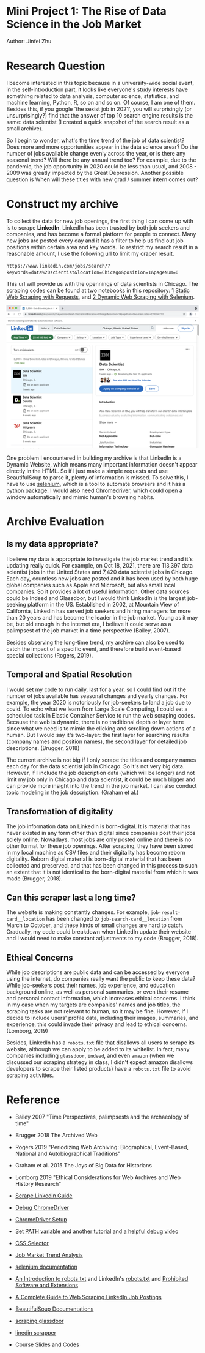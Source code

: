 # Mini Project 1: The Rise of Data Science in the Job Market

Author: Jinfei Zhu

# Research Question

I become interested in this topic because in a university-wide social event, in the self-introduction part, it looks like everyone's study interests have something related to data analysis, computer science, statistics, and machine learning, Python, R, so on and so on. Of course, I am one of them. Besides this, if you google 'the sexist job in 2021', you will surprisingly (or unsurprisingly?) find that the answer of top 10 search engine results is the same: data scientist (I created a quick snapshot of the search result as a small archive).

So I begin to wonder, what's the time trend of the job of data scientist? Does more and more opportunities appear in the data science arear? Do the number of jobs available change evenly across the year, or is there any seasonal trend?  Will there be any annual trend too? For example, due to the pandemic, the job opportunity in 2020 could be less than usual, and 2008 - 2009 was greatly impacted by the Great Depression. Another possible question is When will these titles with new grad / summer intern comes out? 

# Construct my archive

To collect the data for new job openings, the first thing I can come up with is to scrape **LinkedIn**. LinkedIn has been trusted by both job seekers and companies, and has become a formal platform for people to connect. Many new jobs are posted every day and it has a filter to help us find out job positions within certain area and key words. To restrict my search result in a reasonable amount, I use the following url to limit my craper result.

`https://www.linkedin.com/jobs/search/?keywords=data%20scientist&location=Chicago&position=1&pageNum=0`

This url will provide us with the opennings of data scientists in Chicago. The scraping codes can be found at two notebooks in this repository: [1 Static Web Scraping with Requests](https://github.com/casp-a21/mp1-jinfei1125/blob/main/notebooks/1%20Static%20Web%20Scraping%20with%20Requests.ipynb), and [2 Dynamic Web Scraping with Selenium](https://github.com/casp-a21/mp1-jinfei1125/blob/main/notebooks/2%20Dynamic%20Web%20Scraping%20with%20Selenium.ipynb).

![](archive/chromdriver-screenshot.png)

One problem I encountered in building my archive is that LinkedIn is a Dynamic Website, which means many important information doesn't appear directly in the HTML. So if I just make a simple requests and use BeautifulSoup to parse it, plenty of information is missed. To solve this, I have to use [selenium](https://www.selenium.dev/), which is a tool to automate browsers and it has a [python package](https://selenium-python.readthedocs.io/installation.html). I would also need [Chromedriver](https://chromedriver.chromium.org/home), which could open a window automatically and mimic human's browsing habits.


# Archive Evaluation

## Is my data appropriate?

I believe my data is appropriate to investigate the job market trend and it's updating really quick. For example, on Oct 18, 2021, there are 113,397 data scientist jobs in the United States and 7,420 data scientist jobs in Chicago. Each day, countless new jobs are posted and it has been used by both huge global companies such as Apple and Microsoft, but also small local companies. So it provides a lot of useful information. Other data sources could be Indeed and Glassdoor, but I would think LinkedIn is the largest job-seeking platform in the US. Established in 2002, at Mountain View of California, LinkedIn has served job seekers and hiring managers for more than 20 years and has become the leader in the job market. Young as it may be, but old enough in the internet era, I believe it could serve as a palimpsest of the job market in a time perspective (Bailey, 2007).

Besides observing the long-time trend, my archive can also be used to catch the impact of a specific event, and therefore build event-based special collections (Rogers, 2019). 


## Temporal and Spatial Resolution

I would set my code to run daily, last for a year, so I could find out if the number of jobs available has seasonal changes and yearly changes. For example, the year 2020 is notoriously for job-seekers to land a job due to covid. To echo what we learn from Large Scale Computing, I could set a scheduled task in Elastic Container Service to run the web scraping codes. Because the web is dynamic, there is no traditional depth or layer here since what we need is to mimic the clicking and scrolling down actions of a human. But I would say it's two-layer: the first layer for searching results (company names and position names), the second layer for detailed job descriptions. (Brugger, 2018)

The current archive is not big if I only scrape the titles and company names each day for the data scientist job in Chicago. So it's not very big data. However, if I include the job description data (which will be longer) and not limit my job only in Chicago and data scientist, it could be much bigger and can provide more insight into the trend in the job market. I can also conduct topic modeling in the job description. (Graham et al.)


## Transformation of digitality

The job information data on LinkedIn is born-digital. It is material that has never existed in any form other than digital since companies post their jobs solely online. Nowadays, most jobs are only posted online and there is no other format for these job openings. After scraping, they have been stored in my local machine as CSV files and their digitality has become reborn digitality. Reborn digital material is born-digital material that has been collected and preserved, and that has been changed in this process to such an extent that it is not identical to the born-digital material from which it was made (Brugger, 2018). 


## Can this scraper last a long time?

The website is making constantly changes. For example, `job-result-card__location` has been changed to `job-search-card__location` from March to October, and these kinds of small changes are hard to catch. Gradually, my code could breakdown when LinkedIn update their website and I would need to make constant adjustments to my code (Brugger, 2018). 


## Ethical Concerns

While job descriptions are public data and can be accessed by everyone using the internet, do companies really want the public to keep these data? While job-seekers post their names, job experience, and education background online, as well as personal summaries, or even their resume and personal contact information, which increases ethical concerns. I think in my case when my targets are companies' names and job titles, the scraping tasks are not relevant to human, so it may be fine. However, if I decide to include users' profile data, including their images, summaries, and experience, this could invade their privacy and lead to ethical concerns. (Lomborg, 2019)

Besides, LinkedIn has a `robots.txt` file that disallows all users to scrape its website, although we can apply to be added to its whitelist. In fact, many companies including `glassdoor`, `indeed`, and even `amazon` (when we discussed our scraping strategy in class, I didn't expect amazon disallows developers to scrape their listed products) have a `robots.txt` file to avoid scraping activities. 


# Reference

- Bailey 2007 "Time Perspectives, palimpsests and the archaeology of time"

- Brugger 2018 The Archived Web

- Rogers 2019 "Periodizing Web Archiving: Biographical, Event-Based, National and Autobiographical Traditions"

- Graham et al. 2015 The Joys of Big Data for Historians

- Lomborg 2019 "Ethical Considerations for Web Archives and Web History Research"

- [Scrape Linkedin Guide](https://maoviola.medium.com/a-complete-guide-to-web-scraping-linkedin-job-postings-ad290fcaa97f)

- [Debug ChromeDriver](https://stackoverflow.com/questions/60362018/macos-catalinav-10-15-3-error-chromedriver-cannot-be-opened-because-the-de)

- [ChromeDriver Setup](https://zwbetz.com/download-chromedriver-binary-and-add-to-your-path-for-automated-functional-testing/)

- [Set PATH variable](https://www.cyberciti.biz/faq/appleosx-bash-unix-change-set-path-environment-variable/) and [another tutorial](https://www.kenst.com/2015/03/including-the-chromedriver-location-in-macos-system-path/) and [a helpful debug video](https://www.youtube.com/watch?v=7R5n0sNSza8&ab_channel=StudentEngineer)

- [CSS Selector](https://developer.mozilla.org/en-US/docs/Learn/CSS/Building_blocks/Selectors)

- [Job Market Trend Analysis](https://medium.com/henry-jia/job-market-trend-analysis-d6b290b71e41)

- [selenium documentation](https://www.selenium.dev/documentation/webdriver)

- [An Introduction to robots.txt](https://www.linkedin.com/learning/advanced-seo-developing-an-seo-friendly-website/robots-txt?autoAdvance=true&autoSkip=false&autoplay=true&resume=true&u=57690273) and LinkedIn's [robots.txt](https://www.linkedin.com/robots.txt) and [Prohibited Software and Extensions](https://www.linkedin.com/help/linkedin/answer/56347/prohibited-software-and-extensions?lang=en)

- [A Complete Guide to Web Scraping LinkedIn Job Postings](https://maoviola.medium.com/a-complete-guide-to-web-scraping-linkedin-job-postings-ad290fcaa97f)

- [BeautifulSoup Documentations](https://www.crummy.com/software/BeautifulSoup/bs4/doc/#find-all)

- [scraping glassdoor](https://towardsdatascience.com/selenium-tutorial-scraping-glassdoor-com-in-10-minutes-3d0915c6d905)

- [linedin scrapper](https://github.com/joeyism/linkedin_scraper)

- Course Slides and Codes


